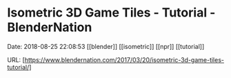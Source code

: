 # Isometric 3D Game Tiles - Tutorial - BlenderNation

Date: 2018-08-25 22:08:53
[[blender]] [[isometric]] [[npr]] [[tutorial]]

URL: [https://www.blendernation.com/2017/03/20/isometric-3d-game-tiles-tutorial/]
